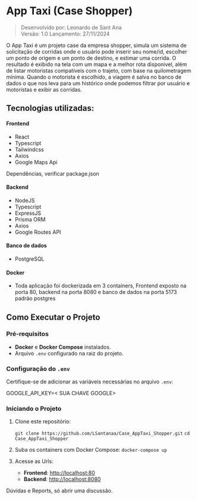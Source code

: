 # App Taxi (Case Shopper)

> Desenvolvido por: Leonardo de Sant Ana  
> Versão: 1.0
> Lançamento: 27/11/2024

O App Taxi é um projeto case da empresa shopper, simula um sistema de solicitação de corridas onde o usuário pode inserir seu nome/id, escolher um ponto de origem e um ponto de destino, e estimar uma corrida. 
O resultado é exibido na tela com um mapa e a melhor rota disponivel, além de listar motoristas compatíveis com o trajeto, com base na quilometragem mínima.
Quando o motorista é escolhido, a viagem é salva no banco de dados o que nos leva para um histórico onde podemos filtrar por usuário e motoristas e exibir as corridas.

## Tecnologias utilizadas:
 
#### Frontend
 
 - React 
 - Typescript
 - Tailwindcss
 - Axios
 -  Google Maps Api
 
 Dependências, verificar package.json
 
#### Backend
 - NodeJS
 - Typescript
 - ExpressJS
 - Prisma ORM
 - Axios
 - Google Routes API

#### Banco de dados

 - PostgreSQL

#### Docker
- Toda aplicação foi dockerizada em 3 containers, Frontend exposto na porta 80, backend na porta 8080 e banco de dados na porta 5173 padrão postgres

## Como Executar o Projeto

### Pré-requisitos

-   **Docker** e **Docker Compose** instalados.
-   Arquivo `.env` configurado na raiz do projeto.

### Configuração do `.env`

Certifique-se de adicionar as variáveis necessárias no arquivo `.env`:

GOOGLE_API_KEY=< SUA CHAVE GOOGLE>


### Iniciando o Projeto

1.  Clone este repositório:
    
    `git clone https://github.com/LSantanaa/Case_AppTaxi_Shopper.git`
    	  ` cd  Case_AppTaxi_Shopper  ` 
    
2.  Suba os containers com Docker Compose:
    `docker-compose up` 
    
3.  Acesse as Urls:
    
    -   **Frontend**: [http://localhost:80](http://localhost:80)
    -   **Backend**: [http://localhost:8080](http://localhost:8080)

Dúvidas e Reports, só abrir uma discussão.